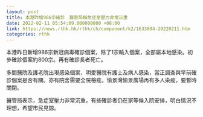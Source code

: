 ```yaml
---
layout: post
title: 本港昨增986宗確診　醫管局稱急症室壓力非常沉重
date: 2022-02-11 05:54:09.000000000 +08:00
link: https://news.rthk.hk/rthk/ch/component/k2/1633094-20220211.htm
categories: rthk
---
```


本港昨日新增986宗新冠病毒確診個案，除了1宗輸入個案，全部屬本地感染。初步確診個案約800宗。再有確診長者死亡。

多間醫院及護老院出現感染個案，明愛醫院有護士及病人感染，當正調查與早前確診個案是否有關。亦有院舍需要全院檢疫。愉景灣愉景廣場再有多人染疫，要暫時關閉。

醫管局表示，急症室壓力非常沉重，有些確診者仍在家等候入院安排，明白情況不理想，希望市民見諒。
